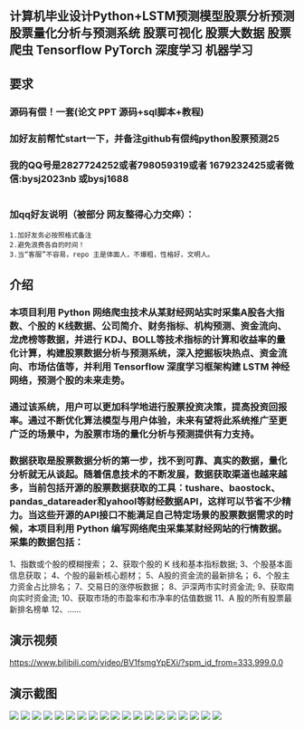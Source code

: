 ## 计算机毕业设计Python+LSTM预测模型股票分析预测 股票量化分析与预测系统 股票可视化 股票大数据 股票爬虫 Tensorflow PyTorch 深度学习 机器学习

## 要求
### 源码有偿！一套(论文 PPT 源码+sql脚本+教程)

### 
### 加好友前帮忙start一下，并备注github有偿纯python股票预测25

### 我的QQ号是2827724252或者798059319或者 1679232425或者微信:bysj2023nb 或bysj1688

# 

### 加qq好友说明（被部分 网友整得心力交瘁）：
    1.加好友务必按照格式备注
    2.避免浪费各自的时间！
    3.当“客服”不容易，repo 主是体面人，不爆粗，性格好，文明人。
## 介绍

### 本项目利用 Python 网络爬虫技术从某财经网站实时采集A股各大指数、个股的 K线数据、公司简介、财务指标、机构预测、资金流向、龙虎榜等数据，并进行 KDJ、BOLL等技术指标的计算和收益率的量化计算，构建股票数据分析与预测系统，深入挖掘板块热点、资金流向、市场估值等，并利用 Tensorflow 深度学习框架构建 LSTM 神经网络，预测个股的未来走势。
### 通过该系统，用户可以更加科学地进行股票投资决策，提高投资回报率。通过不断优化算法模型与用户体验，未来有望将此系统推广至更广泛的场景中，为股票市场的量化分析与预测提供有力支持。
### 数据获取是股票数据分析的第一步，找不到可靠、真实的数据，量化分析就无从谈起。随着信息技术的不断发展，数据获取渠道也越来越多，当前包括开源的股票数据获取的工具：tushare、baostock、pandas_datareader和yahool等财经数据API，这样可以节省不少精力。当这些开源的API接口不能满足自己特定场景的股票数据需求的时候，本项目利用 Python 编写网络爬虫采集某财经网站的行情数据。采集的数据包括：
1、指数或个股的模糊搜索；
2、获取个股的 K 线和基本指标数据;
3、个股基本面信息获取；
4、个股的最新核心题材；
5、A股的资金流的最新排名；
6、个股主力资金占比排名；
7、交易日的涨停板数据；
8、沪深两市实时资金流;
9、获取南向实时资金流;
10、获取市场的市盈率和市净率的估值数据
11、A 股的所有股票最新排名榜单
12、......

## 演示视频

https://www.bilibili.com/video/BV1fsmgYpEXi/?spm_id_from=333.999.0.0


## 演示截图
![](1.png)
![](2.png)
![](3.png)
![](4.png)
![](5.png)
![](6.png)
![](7.png)
![](8.png)
![](9.png)
![](10.png)
![](11.png)
![](12.png)
![](13.png)
![](14.png)
![](15.png)
![](16.png)
![](17.png)
![](18.png)
![](19.png)

